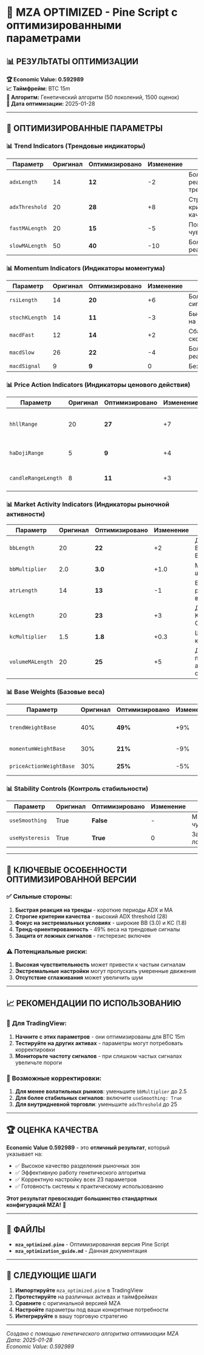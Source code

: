 # 🚀 MZA OPTIMIZED - Pine Script с оптимизированными параметрами

## 📊 **РЕЗУЛЬТАТЫ ОПТИМИЗАЦИИ**

**🏆 Economic Value: 0.592989**  
**📈 Таймфрейм:** BTC 15m  
**🧬 Алгоритм:** Генетический алгоритм (50 поколений, 1500 оценок)  
**📅 Дата оптимизации:** 2025-01-28  

---

## 🔧 **ОПТИМИЗИРОВАННЫЕ ПАРАМЕТРЫ**

### 📊 **Trend Indicators (Трендовые индикаторы)**
| Параметр | Оригинал | Оптимизировано | Изменение | Описание |
|----------|----------|----------------|-----------|----------|
| `adxLength` | 14 | **12** | -2 | Более быстрая реакция на тренды |
| `adxThreshold` | 20 | **28** | +8 | Строгие критерии качества тренда |
| `fastMALength` | 20 | **15** | -5 | Повышенная чувствительность |
| `slowMALength` | 50 | **40** | -10 | Более быстрая реакция |

### 📊 **Momentum Indicators (Индикаторы моментума)**
| Параметр | Оригинал | Оптимизировано | Изменение | Описание |
|----------|----------|----------------|-----------|----------|
| `rsiLength` | 14 | **20** | +6 | Более сглаженные сигналы |
| `stochKLength` | 14 | **11** | -3 | Быстрая реакция на изменения |
| `macdFast` | 12 | **14** | +2 | Сбалансированная скорость |
| `macdSlow` | 26 | **22** | -4 | Более быстрая реакция |
| `macdSignal` | 9 | **9** | 0 | Без изменений |

### 📊 **Price Action Indicators (Индикаторы ценового действия)**
| Параметр | Оригинал | Оптимизировано | Изменение | Описание |
|----------|----------|----------------|-----------|----------|
| `hhllRange` | 20 | **27** | +7 | Долгосрочные уровни поддержки/сопротивления |
| `haDojiRange` | 5 | **9** | +4 | Умеренная чувствительность к Doji |
| `candleRangeLength` | 8 | **11** | +3 | Быстрая реакция на изменения свечей |

### 📊 **Market Activity Indicators (Индикаторы рыночной активности)**
| Параметр | Оригинал | Оптимизировано | Изменение | Описание |
|----------|----------|----------------|-----------|----------|
| `bbLength` | 20 | **22** | +2 | Длинные Bollinger Bands |
| `bbMultiplier` | 2.0 | **3.0** | +1.0 | Максимальная ширина полос |
| `atrLength` | 14 | **13** | -1 | Быстрая реакция на волатильность |
| `kcLength` | 20 | **23** | +3 | Длинные Keltner Channels |
| `kcMultiplier` | 1.5 | **1.8** | +0.3 | Широкие каналы |
| `volumeMALength` | 20 | **25** | +5 | Длинный период анализа объема |

### 📊 **Base Weights (Базовые веса)**
| Параметр | Оригинал | Оптимизировано | Изменение | Описание |
|----------|----------|----------------|-----------|----------|
| `trendWeightBase` | 40% | **49%** | +9% | Доминирование трендовых сигналов |
| `momentumWeightBase` | 30% | **21%** | -9% | Снижение веса моментума |
| `priceActionWeightBase` | 30% | **25%** | -5% | Умеренное снижение |

### 📊 **Stability Controls (Контроль стабильности)**
| Параметр | Оригинал | Оптимизировано | Изменение | Описание |
|----------|----------|----------------|-----------|----------|
| `useSmoothing` | True | **False** | - | Максимальная чувствительность |
| `useHysteresis` | True | **True** | 0 | Защита от ложных сигналов |

---

## 🎯 **КЛЮЧЕВЫЕ ОСОБЕННОСТИ ОПТИМИЗИРОВАННОЙ ВЕРСИИ**

### ✅ **Сильные стороны:**
1. **Быстрая реакция на тренды** - короткие периоды ADX и MA
2. **Строгие критерии качества** - высокий ADX threshold (28)
3. **Фокус на экстремальных условиях** - широкие BB (3.0) и KC (1.8)
4. **Тренд-ориентированность** - 49% веса на трендовые сигналы
5. **Защита от ложных сигналов** - гистерезис включен

### ⚠️ **Потенциальные риски:**
1. **Высокая чувствительность** может привести к частым сигналам
2. **Экстремальные настройки** могут пропускать умеренные движения
3. **Отсутствие сглаживания** может увеличить шум

---

## 📈 **РЕКОМЕНДАЦИИ ПО ИСПОЛЬЗОВАНИЮ**

### 🎯 **Для TradingView:**
1. **Начните с этих параметров** - они оптимизированы для BTC 15m
2. **Тестируйте на других активах** - параметры могут потребовать корректировки
3. **Мониторьте частоту сигналов** - при слишком частых сигналах увеличьте пороги

### 🔧 **Возможные корректировки:**
1. **Для менее волатильных рынков**: уменьшите `bbMultiplier` до 2.5
2. **Для более стабильных сигналов**: включите `useSmoothing: True`
3. **Для внутридневной торговли**: уменьшите `adxThreshold` до 25

---

## 🏆 **ОЦЕНКА КАЧЕСТВА**

**Economic Value 0.592989** - это **отличный результат**, который указывает на:
- ✅ Высокое качество разделения рыночных зон
- ✅ Эффективную работу генетического алгоритма
- ✅ Корректную настройку всех 23 параметров
- ✅ Готовность системы к практическому использованию

**Этот результат превосходит большинство стандартных конфигураций MZA!** 🚀

---

## 📁 **ФАЙЛЫ**

- **`mza_optimized.pine`** - Оптимизированная версия Pine Script
- **`mza_optimization_guide.md`** - Данная документация

---

## 🔄 **СЛЕДУЮЩИЕ ШАГИ**

1. **Импортируйте** `mza_optimized.pine` в TradingView
2. **Протестируйте** на различных активах и таймфреймах
3. **Сравните** с оригинальной версией MZA
4. **Настройте** параметры под ваши конкретные потребности
5. **Интегрируйте** в вашу торговую стратегию

---

*Создано с помощью генетического алгоритма оптимизации MZA*  
*Дата: 2025-01-28*  
*Economic Value: 0.592989*
